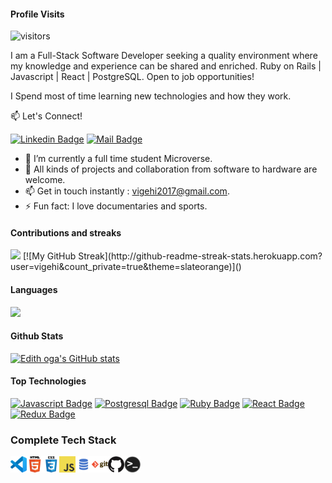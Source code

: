 #### Profile Visits
![visitors](https://profile-counter.glitch.me/vigehi/count.svg)

I am a Full-Stack Software Developer seeking a quality environment where my knowledge and experience can be shared and enriched. Ruby on Rails | Javascript | React | PostgreSQL. Open to job opportunities!

I Spend most of time learning new technologies and how they work.

:mailbox: Let's Connect!

[![Linkedin Badge](https://img.shields.io/badge/-Edithoga-0e76a8?style=flat&labelColor=0e76a8&logo=linkedin&logoColor=white)](https://www.linkedin.com/in/edith-oga-5708801b8/) 
[![Mail Badge](https://img.shields.io/badge/-edithoga-c0392b?style=flat&labelColor=c0392b&logo=gmail&logoColor=white)](mailto:vigehi2017@gmail.com)


- 🔭 I’m currently a full time student Microverse.
- 🤔 All kinds of projects and collaboration from software to hardware are welcome.
- 📫 Get in touch instantly : vigehi2017@gmail.com.
- ⚡ Fun fact: I love documentaries and sports.
<p >

#### Contributions and streaks
<img src="https://github-readme-streak-stats.herokuapp.com/?user=vigehi"/>
[![My GitHub Streak](http://github-readme-streak-stats.herokuapp.com?user=vigehi&count_private=true&theme=slateorange)]()



#### Languages
<img src="https://github-readme-stats.vercel.app/api/top-langs?username=vigehi&layout=compact"/>
</p>

#### Github Stats
[![Edith oga's GitHub stats](https://github-readme-stats.vercel.app/api?username=vigehi&theme=gruvbox)](https://github.com/vigehi/github-readme-stats)






#### Top Technologies

[![Javascript Badge](https://img.shields.io/badge/-Javascript-F0DB4F?style=for-the-badge&labelColor=black&logo=javascript&logoColor=F0DB4F)](#) 
[![Postgresql Badge](https://img.shields.io/badge/-Postgresql-305d8d?style=for-the-badge&labelColor=black&logo=postgresql&logoColor=305d8d)](#) 
[![Ruby Badge](https://img.shields.io/badge/-Ruby-red?style=for-the-badge&labelColor=black&logo=ruby&logoColor=red)](#) 
[![React Badge](https://img.shields.io/badge/-React-blue?style=for-the-badge&labelColor=black&logo=react&logoColor=blue)](#) 
[![Redux Badge](https://img.shields.io/badge/-Redux-green?style=for-the-badge&labelColor=black&logo=redux&logoColor=green)](#) 


### Complete Tech Stack

<img align="left" alt="Visual Studio Code" width="26px" src="https://raw.githubusercontent.com/github/explore/80688e429a7d4ef2fca1e82350fe8e3517d3494d/topics/visual-studio-code/visual-studio-code.png" />
<img align="left" alt="HTML5" width="26px" src="https://raw.githubusercontent.com/github/explore/80688e429a7d4ef2fca1e82350fe8e3517d3494d/topics/html/html.png" />
<img align="left" alt="CSS3" width="26px" src="https://raw.githubusercontent.com/github/explore/80688e429a7d4ef2fca1e82350fe8e3517d3494d/topics/css/css.png" />
<img align="left" alt="JavaScript" width="26px" src="https://raw.githubusercontent.com/github/explore/80688e429a7d4ef2fca1e82350fe8e3517d3494d/topics/javascript/javascript.png" />
<img align="left" alt="JavaScript" width="26px" src="https://raw.githubusercontent.com/github/explore/80688e429a7d4ef2fca1e82350fe8e3517d3494d/topics/sql/sql.png"/>
<img align="left" alt="Git" width="26px" src="https://raw.githubusercontent.com/github/explore/80688e429a7d4ef2fca1e82350fe8e3517d3494d/topics/git/git.png" />
<img align="left" alt="GitHub" width="26px" src="https://raw.githubusercontent.com/github/explore/78df643247d429f6cc873026c0622819ad797942/topics/github/github.png" />
<img align="left" alt="Terminal" width="26px" src="https://raw.githubusercontent.com/github/explore/80688e429a7d4ef2fca1e82350fe8e3517d3494d/topics/terminal/terminal.png" />

<br />
<br />

 


